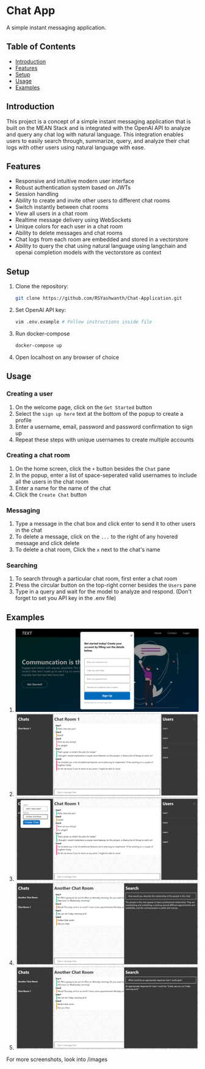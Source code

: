 # Chat App

A simple instant messaging application.

## Table of Contents

- [Introduction](#introduction)
- [Features](#features)
- [Setup](#setup)
- [Usage](#usage)
- [Examples](#examples)

## Introduction

This project is a concept of a simple instant messaging application that is built on the MEAN Stack and is integrated with the OpenAI API to analyze and query any chat log with natural language. This integration enables users to easily search through, summarize, query, and analyze their chat logs with other users using natural language with ease.

## Features

- Responsive and intuitive modern user interface
- Robust authentication system based on JWTs
- Session handling
- Ability to create and invite other users to different chat rooms
- Switch instantly between chat rooms
- View all users in a chat room
- Realtime message delivery using WebSockets
- Unique colors for each user in a chat room
- Ability to delete messages and chat rooms
- Chat logs from each room are embedded and stored in a vectorstore
- Ability to query the chat using natural language using langchain and openai completion models with the vectorstore as context

## Setup

1. Clone the repository:
   ```sh
   git clone https://github.com/RSYashwanth/Chat-Application.git
   ```
2. Set OpenAI API key:
   ```sh
   vim .env.example # Follow instructions inside file
   ```
2. Run docker-compose
   ```sh
   docker-compose up
   ```
3. Open localhost on any browser of choice

## Usage

### Creating a user

1. On the welcome page, click on the `Get Started` button
2. Select the `sign up here` text at the bottom of the popup to create a profile
3. Enter a username, email, password and password confirmation to sign up
4. Repeat these steps with unique usernames to create multiple accounts

### Creating a chat room

1. On the home screen, click the `+` button besides the `Chat` pane
2. In the popup, enter a list of space-seperated valid usernames to include all the users in the chat room
3. Enter a name for the name of the chat
4. Click the `Create Chat` button

### Messaging

1. Type a message in the chat box and click enter to send it to other users in the chat
2. To delete a message, click on the `...` to the right of any hovered message and click delete
3. To delete a chat room, Click the `x` next to the chat's name

### Searching

1. To search through a particular chat room, first enter a chat room
2. Press the circular button on the top-right corner besides the `Users` pane
3. Type in a query and wait for the model to analyze and respond. (Don't forget to set you API key in the .env file)

## Examples
1. ![Chat App sign-up screenshot](images/11.png)
2. ![Chat App chat room with multiple users screenshot](images/2.png)
3. ![Chat App create chat screenshot](images/1.png)
4. ![Chat App query chat screenshot 1](images/7.png)
5. ![Chat App query chat screenshot 2](images/8.png)

For more screenshots, look into /images
   
